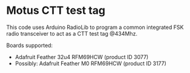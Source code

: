 Motus CTT test tag
==================

This code uses Arduino RadioLib to program a common integrated FSK radio transceiver to act as a CTT test tag @434Mhz.

Boards supported:
- Adafruit Feather 32u4 RFM69HCW (product ID 3077)
- Possibly: Adafruit Feather M0 RFM69HCW (product ID 3177)
